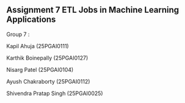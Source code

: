 ## Assignment 7 ETL Jobs in Machine Learning Applications

Group 7 :

Kapil Ahuja (25PGAI0111)

Karthik Boinepally (25PGAI0127)

Nisarg Patel (25PGAI0104)

Ayush Chakraborty (25PGAI0112)

Shivendra Pratap Singh (25PGAI0025)
